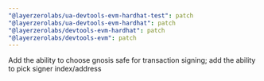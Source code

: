 ```yaml
---
"@layerzerolabs/ua-devtools-evm-hardhat-test": patch
"@layerzerolabs/ua-devtools-evm-hardhat": patch
"@layerzerolabs/devtools-evm-hardhat": patch
"@layerzerolabs/devtools-evm": patch
---
```


Add the ability to choose gnosis safe for transaction signing; add the ability to pick signer index/address
